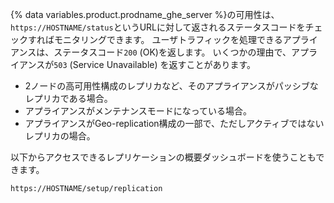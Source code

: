 {% data variables.product.prodname_ghe_server %}の可用性は、`https://HOSTNAME/status`というURLに対して返されるステータスコードをチェックすればモニタリングできます。 ユーザトラフィックを処理できるアプライアンスは、ステータスコード`200` (OK)を返します。 いくつかの理由で、アプライアンスが`503` (Service Unavailable) を返すことがあります。
 - 2ノードの高可用性構成のレプリカなど、そのアプライアンスがパッシブなレプリカである場合。
 - アプライアンスがメンテナンスモードになっている場合。
 - アプライアンスがGeo-replication構成の一部で、ただしアクティブではないレプリカの場合。

以下からアクセスできるレプリケーションの概要ダッシュボードを使うこともできます。

`https://HOSTNAME/setup/replication`
